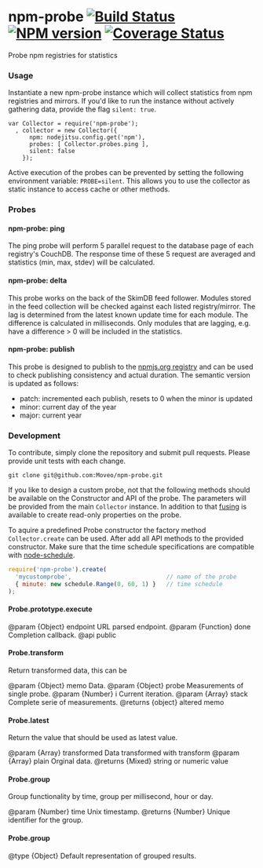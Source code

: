 # npm-probe [![Build Status][status]](https://travis-ci.org/Moveo/npm-probe) [![NPM version][npmimgurl]](http://npmjs.org/package/npm-probe) [![Coverage Status][coverage]](http://coveralls.io/r/Moveo/npm-probe?branch=master)
Probe npm registries for statistics

[status]: https://travis-ci.org/Moveo/npm-probe.png?branch=master
[npmimgurl]: https://badge.fury.io/js/npm-probe.png
[coverage]: http://coveralls.io/repos/Moveo/npm-probe/badge.png?branch=master

### Usage

Instantiate a new npm-probe instance which will collect statistics from npm
registries and mirrors. If you'd like to run the instance without actively
gathering data, provide the flag `silent: true`.

```
var Collector = require('npm-probe');
  , collector = new Collector({
      npm: nodejitsu.config.get('npm'),
      probes: [ Collector.probes.ping ],
      silent: false
    });
```

Active execution of the probes can be prevented by setting the following
environment variable: `PROBE=silent`. This allows you to use the collector as
static instance to access cache or other methods.

### Probes

#### npm-probe: ping

The ping probe will perform 5 parallel request to the database page of each
registry's CouchDB. The response time of these 5 request are averaged and
statistics (min, max, stdev) will be calculated.

#### npm-probe: delta

This probe works on the back of the SkimDB feed follower. Modules stored in the feed
collection will be checked against each listed registry/mirror. The lag is
determined from the latest known update time for each module. The difference is
calculated in milliseconds. Only modules that are lagging, e.g. have a difference > 0
will be included in the statistics.

#### npm-probe: publish

This probe is designed to publish to the [npmjs.org registry] and can be used to
check publishing consistency and actual duration. The semantic version is updated
as follows:

- patch: incremented each publish, resets to 0 when the minor is updated
- minor: current day of the year
- major: current year

### Development

To contribute, simply clone the repository and submit pull requests. Please
provide unit tests with each change.

```
git clone git@github.com:Moveo/npm-probe.git
```

If you like to design a custom probe, not that the following methods should be
available on the Constructor and API of the probe. The parameters will be provided
from the main `Collector` instance. In addition to that [fusing] is available to
create read-only properties on the probe.

To aquire a predefined Probe constructor the factory method `Collector.create`
can be used. After add all API methods to the provided constructor. Make sure that
the time schedule specifications are compatible with [node-schedule].

```js
require('npm-probe').create(
  'mycustomprobe',                           // name of the probe
  { minute: new schedule.Range(0, 60, 1) }   // time schedule
);
```

#### Probe.prototype.execute

@param {Object} endpoint URL parsed endpoint.
@param {Function} done Completion callback.
@api public

#### Probe.transform

Return transformed data, this can be

@param {Object} memo Data.
@param {Object} probe Measurements of single probe.
@param {Number} i Current iteration.
@param {Array} stack Complete serie of measurements.
@returns {object} altered memo

#### Probe.latest

Return the value that should be used as latest value.

@param {Array} transformed Data transformed with transform
@param {Array} plain Orginal data.
@returns {Mixed} string or numeric value

#### Probe.group

Group functionality by time, group per millisecond, hour or day.

@param {Number} time Unix timestamp.
@returns {Number} Unique identifier for the group.

#### Probe.group

@type {Object} Default representation of grouped results.

[fusing]: https://github.com/bigpipe/fusing
[npmjs.org registry]: http://registry.npmjs.org/
[node-schedule]: https://github.com/mattpat/node-schedule